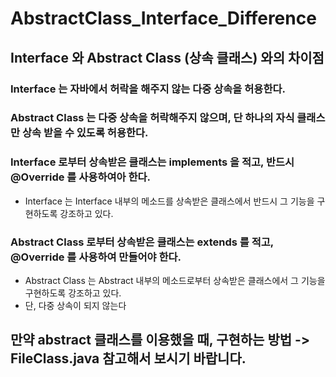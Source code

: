# AbstractClass_Interface_Difference

## Interface 와 Abstract Class (상속 클래스) 와의 차이점

### Interface 는 자바에서 허락을 해주지 않는 다중 상속을 허용한다.

### Abstract Class 는 다중 상속을 허락해주지 않으며, 단 하나의 자식 클래스만 상속 받을 수 있도록 허용한다.

### Interface 로부터 상속받은 클래스는 implements 을 적고, 반드시 @Override 를 사용하여아 한다.

- Interface 는 Interface 내부의 메소드를 상속받은 클래스에서 반드시 그 기능을 구현하도록 강조하고 있다.

### Abstract Class 로부터 상속받은 클래스는 extends 를 적고, @Override 를 사용하여 만들어야 한다.

- Abstract Class 는 Abstract 내부의 메소드로부터 상속받은 클래스에서 그 기능을 구현하도록 강조하고 있다.
- 단, 다중 상속이 되지 않는다

## 만약 abstract 클래스를 이용했을 때, 구현하는 방법 -> FileClass.java 참고해서 보시기 바랍니다.

